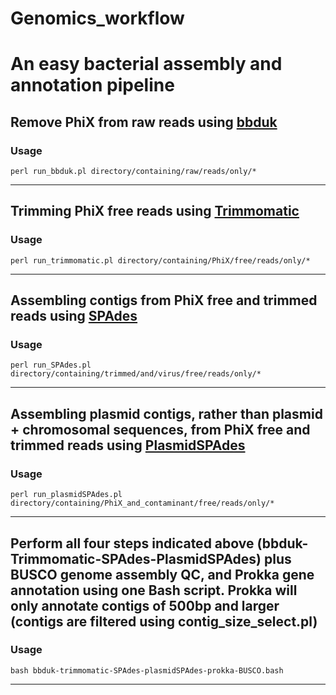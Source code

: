 # Genomics_workflow
# An easy bacterial assembly and annotation pipeline 

## Remove PhiX from raw reads using [bbduk](https://sourceforge.net/projects/bbmap/)

### Usage
    perl run_bbduk.pl directory/containing/raw/reads/only/*
--------------------------------------

## Trimming PhiX free reads using [Trimmomatic](http://www.usadellab.org/cms/?page=trimmomatic)

### Usage
    perl run_trimmomatic.pl directory/containing/PhiX/free/reads/only/*
--------------------------------------

## Assembling contigs from PhiX free and trimmed reads using [SPAdes](http://spades.bioinf.spbau.ru)

### Usage
    perl run_SPAdes.pl directory/containing/trimmed/and/virus/free/reads/only/*
--------------------------------------

## Assembling plasmid contigs, rather than plasmid + chromosomal sequences, from PhiX free and trimmed reads using [PlasmidSPAdes](http://spades.bioinf.spbau.ru)  

### Usage
    perl run_plasmidSPAdes.pl directory/containing/PhiX_and_contaminant/free/reads/only/*
--------------------------------------

## Perform all four steps indicated above (bbduk-Trimmomatic-SPAdes-PlasmidSPAdes) plus BUSCO genome assembly QC, and Prokka gene annotation using one Bash script. Prokka will only annotate contigs of 500bp and larger (contigs are filtered using contig_size_select.pl)

### Usage
    bash bbduk-trimmomatic-SPAdes-plasmidSPAdes-prokka-BUSCO.bash
--------------------------------------
